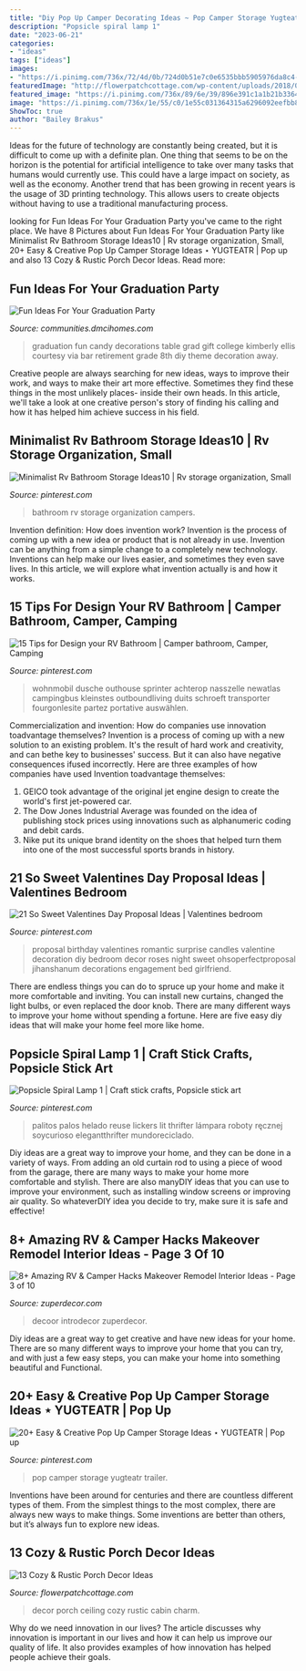 ```yaml
---
title: "Diy Pop Up Camper Decorating Ideas ~ Pop Camper Storage Yugteatr Trailer"
description: "Popsicle spiral lamp 1"
date: "2023-06-21"
categories:
- "ideas"
tags: ["ideas"]
images:
- "https://i.pinimg.com/736x/72/4d/0b/724d0b51e7c0e6535bbb5905976da8c4--stick-crafts-popsicle-sticks.jpg"
featuredImage: "http://flowerpatchcottage.com/wp-content/uploads/2018/02/fe499bb1d16be26dd9cf3f1bdc5b4ed8-adventure-cabin-ideas.jpg"
featured_image: "https://i.pinimg.com/736x/89/6e/39/896e391c1a1b21b3364a272b2c4bdd1b.jpg"
image: "https://i.pinimg.com/736x/1e/55/c0/1e55c031364315a6296092eefbb87e7f.jpg"
ShowToc: true
author: "Bailey Brakus"
---
```



Ideas for the future of technology are constantly being created, but it is difficult to come up with a definite plan. One thing that seems to be on the horizon is the potential for artificial intelligence to take over many tasks that humans would currently use. This could have a large impact on society, as well as the economy. Another trend that has been growing in recent years is the usage of 3D printing technology. This allows users to create objects without having to use a traditional manufacturing process.

	

		
looking for Fun Ideas For Your Graduation Party you've came to the right place. We have 8 Pictures about Fun Ideas For Your Graduation Party like Minimalist Rv Bathroom Storage Ideas10 | Rv storage organization, Small, 20+ Easy &amp; Creative Pop Up Camper Storage Ideas ⋆ YUGTEATR | Pop up and also 13 Cozy &amp; Rustic Porch Decor Ideas. Read more:
		
    
## Fun Ideas For Your Graduation Party

<img loading=lazy src="http://communities.dmcihomes.com/wp-content/uploads/2015/03/graduation-food-ideas.jpg" onerror="this.onerror=null;this.src='https://tse1.mm.bing.net/th?id=OIP.UHToK7XT43exBI32VBc7rgHaJ3&amp;pid=15.1';" alt="Fun Ideas For Your Graduation Party">

_Source: communities.dmcihomes.com_

>graduation fun candy decorations table grad gift college kimberly ellis courtesy via bar retirement grade 8th diy theme decoration away. 

	

Creative people are always searching for new ideas, ways to improve their work, and ways to make their art more effective. Sometimes they find these things in the most unlikely places- inside their own heads. In this article, we'll take a look at one creative person's story of finding his calling and how it has helped him achieve success in his field.

    
## Minimalist Rv Bathroom Storage Ideas10 | Rv Storage Organization, Small

<img loading=lazy src="https://i.pinimg.com/736x/89/6e/39/896e391c1a1b21b3364a272b2c4bdd1b.jpg" onerror="this.onerror=null;this.src='https://tse3.mm.bing.net/th?id=OIP._nSP_nIbuP1zOpod6uQzNgHaMY&amp;pid=15.1';" alt="Minimalist Rv Bathroom Storage Ideas10 | Rv storage organization, Small">

_Source: pinterest.com_

>bathroom rv storage organization campers. 

	

Invention definition: How does invention work?
Invention is the process of coming up with a new idea or product that is not already in use. Invention can be anything from a simple change to a completely new technology. Inventions can help make our lives easier, and sometimes they even save lives. In this article, we will explore what invention actually is and how it works.

    
## 15 Tips For Design Your RV Bathroom | Camper Bathroom, Camper, Camping

<img loading=lazy src="https://i.pinimg.com/736x/14/c1/6b/14c16b7e6c73a52fea15aad292679ead.jpg" onerror="this.onerror=null;this.src='https://tse3.mm.bing.net/th?id=OIP.gu-XC6fEFqGycB0buiAq9AHaJ4&amp;pid=15.1';" alt="15 Tips for Design your RV Bathroom | Camper bathroom, Camper, Camping">

_Source: pinterest.com_

>wohnmobil dusche outhouse sprinter achterop nasszelle newatlas campingbus kleinstes outboundliving duits schroeft transporter fourgonlesite partez portative auswählen. 

	

Commercialization and invention: How do companies use innovation toadvantage themselves?
Invention is a process of coming up with a new solution to an existing problem. It's the result of hard work and creativity, and can bethe key to businesses' success. But it can also have negative consequences ifused incorrectly. Here are three examples of how companies have used Invention toadvantage themselves: 
1. GEICO took advantage of the original jet engine design to create the world's first jet-powered car.
2. The Dow Jones Industrial Average was founded on the idea of publishing stock prices using innovations such as alphanumeric coding and debit cards.
3. Nike put its unique brand identity on the shoes that helped turn them into one of the most successful sports brands in history.

    
## 21 So Sweet Valentines Day Proposal Ideas | Valentines Bedroom

<img loading=lazy src="https://i.pinimg.com/736x/1e/55/c0/1e55c031364315a6296092eefbb87e7f.jpg" onerror="this.onerror=null;this.src='https://tse2.mm.bing.net/th?id=OIP.r7MV9lYNqM3mEAS_UHnkuAHaLG&amp;pid=15.1';" alt="21 So Sweet Valentines Day Proposal Ideas | Valentines bedroom">

_Source: pinterest.com_

>proposal birthday valentines romantic surprise candles valentine decoration diy bedroom decor roses night sweet ohsoperfectproposal jihanshanum decorations engagement bed girlfriend. 

	

There are endless things you can do to spruce up your home and make it more comfortable and inviting. You can install new curtains, changed the light bulbs, or even replaced the door knob. There are many different ways to improve your home without spending a fortune. Here are five easy diy ideas that will make your home feel more like home.

    
## Popsicle Spiral Lamp 1 | Craft Stick Crafts, Popsicle Stick Art

<img loading=lazy src="https://i.pinimg.com/736x/72/4d/0b/724d0b51e7c0e6535bbb5905976da8c4--stick-crafts-popsicle-sticks.jpg" onerror="this.onerror=null;this.src='https://tse2.mm.bing.net/th?id=OIP.5_70LOzFTRcNRQlQgiYW3ADHEs&amp;pid=15.1';" alt="Popsicle Spiral Lamp 1 | Craft stick crafts, Popsicle stick art">

_Source: pinterest.com_

>palitos palos helado reuse lickers lit thrifter lámpara roboty ręcznej soycurioso elegantthrifter mundoreciclado. 

	

Diy ideas are a great way to improve your home, and they can be done in a variety of ways. From adding an old curtain rod to using a piece of wood from the garage, there are many ways to make your home more comfortable and stylish. There are also manyDIY ideas that you can use to improve your environment, such as installing window screens or improving air quality. So whateverDIY idea you decide to try, make sure it is safe and effective!

    
## 8+ Amazing RV &amp; Camper Hacks Makeover Remodel Interior Ideas - Page 3 Of 10

<img loading=lazy src="https://zuperdecor.com/wp-content/uploads/2018/09/8-Amazing-RV-Camper-Hacks-Makeover-Remodel-Interior-Ideas-09.jpg" onerror="this.onerror=null;this.src='https://tse2.mm.bing.net/th?id=OIP.BC9ln9XGwdKOEmD-3sD6mwHaNK&amp;pid=15.1';" alt="8+ Amazing RV &amp; Camper Hacks Makeover Remodel Interior Ideas - Page 3 of 10">

_Source: zuperdecor.com_

>decoor introdecor zuperdecor. 

	

Diy ideas are a great way to get creative and have new ideas for your home. There are so many different ways to improve your home that you can try, and with just a few easy steps, you can make your home into something beautiful and Functional.

    
## 20+ Easy &amp; Creative Pop Up Camper Storage Ideas ⋆ YUGTEATR | Pop Up

<img loading=lazy src="https://i.pinimg.com/736x/e1/1b/48/e11b4883acf613914770e09bf92ca992.jpg" onerror="this.onerror=null;this.src='https://tse3.mm.bing.net/th?id=OIP.0V-J5SqgcL5lzdJgl9pZowHaLF&amp;pid=15.1';" alt="20+ Easy &amp; Creative Pop Up Camper Storage Ideas ⋆ YUGTEATR | Pop up">

_Source: pinterest.com_

>pop camper storage yugteatr trailer. 

	

Inventions have been around for centuries and there are countless different types of them. From the simplest things to the most complex, there are always new ways to make things. Some inventions are better than others, but it’s always fun to explore new ideas.

    
## 13 Cozy &amp; Rustic Porch Decor Ideas

<img loading=lazy src="http://flowerpatchcottage.com/wp-content/uploads/2018/02/fe499bb1d16be26dd9cf3f1bdc5b4ed8-adventure-cabin-ideas.jpg" onerror="this.onerror=null;this.src='https://tse1.mm.bing.net/th?id=OIP.XORC0-oL81dis3Bm6y7dugHaJs&amp;pid=15.1';" alt="13 Cozy &amp; Rustic Porch Decor Ideas">

_Source: flowerpatchcottage.com_

>decor porch ceiling cozy rustic cabin charm. 

	

Why do we need innovation in our lives?
The article discusses why innovation is important in our lives and how it can help us improve our quality of life. It also provides examples of how innovation has helped people achieve their goals.

